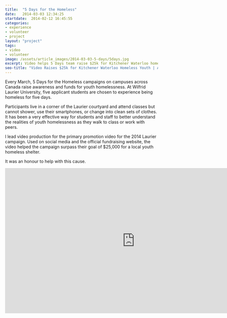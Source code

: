 ```yaml
---
title:  "5 Days for the Homeless"
date:   2014-03-03 12:34:25
startdate:  2014-02-12 16:45:55
categories:
- experience
- volunteer
- project
layout: "project"
tags:
- video
- volunteer
image: /assets/article_images/2014-03-03-5-days/5days.jpg
excerpt: Video helps 5 Days team raise $25k for Kitchener Waterloo homeless youth.
seo-title: "Video Raises $25k for Kitchener Waterloo Homeless Youth | Andrew Paradi"
---
```


Every March, 5 Days for the Homeless campaigns on campuses across Canada raise awareness and funds for youth homelessness. At Wilfrid Laurier University, five applicant students are chosen to experience being homeless for five days.

Participants live in a corner of the Laurier courtyard and attend classes but cannot shower, use their smartphones, or change into clean sets of clothes. It has been a very effective way for students and staff to better understand the realities of youth homelessness as they walk to class or work with peers.

I lead video production for the primary promotion video for the 2014 Laurier campaign. Used on social media and the official fundraising website, the video helped the campaign surpass their goal of $25,000 for a local youth homeless shelter.

It was an honour to help with this cause.

<iframe width="853" height="480" src="https://www.youtube-nocookie.com/embed/gOXp1YXf-yg?rel=0&amp;showinfo=0" frameborder="0" allowfullscreen></iframe>
